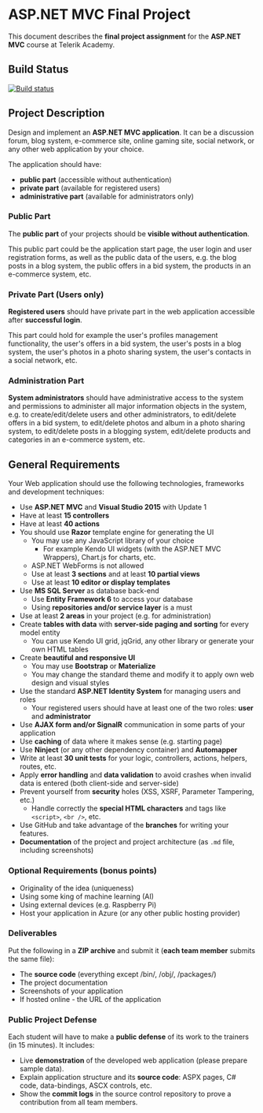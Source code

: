 # ASP.NET MVC Final Project

This document describes the **final project assignment** for the **ASP.NET MVC** course at Telerik Academy.

## Build Status

[![Build status](https://ci.appveyor.com/api/projects/status/76rfj3i5soak3fau?svg=true)](https://ci.appveyor.com/project/clangelov/asp-net-mvc-course-project)

## Project Description

Design and implement an **ASP.NET MVC application**. It can be a discussion forum, blog system, e-commerce site, online gaming site, social network, or any other web application by your choice.

The application should have:
* **public part** (accessible without authentication)
* **private part** (available for registered users)
* **administrative part** (available for administrators only)

### Public Part

The **public part** of your projects should be **visible without authentication**.

This public part could be the application start page, the user login and user registration forms, as well as the public data of the users, e.g. the blog posts in a blog system, the public offers in a bid system, the products in an e-commerce system, etc.

### Private Part (Users only)

**Registered users** should have private part in the web application accessible after **successful login**.

This part could hold for example the user's profiles management functionality, the user's offers in a bid system, the user's posts in a blog system, the user's photos in a photo sharing system, the user's contacts in a social network, etc.

### Administration Part

**System administrators** should have administrative access to the system and permissions to administer all major information objects in the system, e.g. to create/edit/delete users and other administrators, to edit/delete offers in a bid system, to edit/delete photos and album in a photo sharing system, to edit/delete posts in a blogging system, edit/delete products and categories in an e-commerce system, etc.

## General Requirements

Your Web application should use the following technologies, frameworks and development techniques:
* Use **ASP.NET MVC** and **Visual Studio 2015** with Update 1
* Have at least **15 controllers**
* Have at least **40 actions**
* You should use **Razor** template engine for generating the UI
	* You may use any JavaScript library of your choice
		* For example Kendo UI widgets (with the ASP.NET MVC Wrappers), Chart.js for charts, etc.
	* ASP.NET WebForms is not allowed
	* Use at least **3 sections** and at least **10 partial views**
	* Use at least **10 editor or display templates**
* Use **MS SQL Server** as database back-end
	* Use **Entity Framework 6** to access your database
	* Using **repositories and/or service layer** is a must
* Use at least **2 areas** in your project (e.g. for administration)
* Create **tables with data** with **server-side paging and sorting** for every model entity
	* You can use Kendo UI grid, jqGrid, any other library or generate your own HTML tables
* Create **beautiful and responsive UI**
	* You may use **Bootstrap** or **Materialize**
	* You may change the standard theme and modify it to apply own web design and visual styles
* Use the standard **ASP.NET Identity System** for managing users and roles
	* Your registered users should have at least one of the two roles: **user** and **administrator**
* Use **AJAX form and/or SignalR** communication in some parts of your application
* Use **caching** of data where it makes sense (e.g. starting page)
* Use **Ninject** (or any other dependency container) and **Automapper**
* Write at least **30 unit tests** for your logic, controllers, actions, helpers, routes, etc.
* Apply **error handling** and **data validation** to avoid crashes when invalid data is entered (both client-side and server-side)
* Prevent yourself from **security** holes (XSS, XSRF, Parameter Tampering, etc.)
	* Handle correctly the **special HTML characters** and tags like `<script>`, `<br />`, etc.
* Use GitHub and take advantage of the **branches** for writing your features.
* **Documentation** of the project and project architecture (as `.md` file, including screenshots)

### Optional Requirements (bonus points)

* Originality of the idea (uniqueness)
* Using some king of machine learning (AI)
* Using external devices (e.g. Raspberry Pi)
* Host your application in Azure (or any other public hosting provider)

### Deliverables

Put the following in a **ZIP archive** and submit it (**each team member** submits the same file):
* The **source code** (everything except /bin/, /obj/, /packages/)
* The project documentation
* Screenshots of your application
* If hosted online - the URL of the application

### Public Project Defense

Each student will have to make a **public defense** of its work to the trainers (in 15 minutes). It includes:
* Live **demonstration** of the developed web application (please prepare sample data).
* Explain application structure and its **source code**: ASPX pages, C# code, data-bindings, ASCX controls, etc.
* Show the **commit logs** in the source control repository to prove a contribution from all team members.
